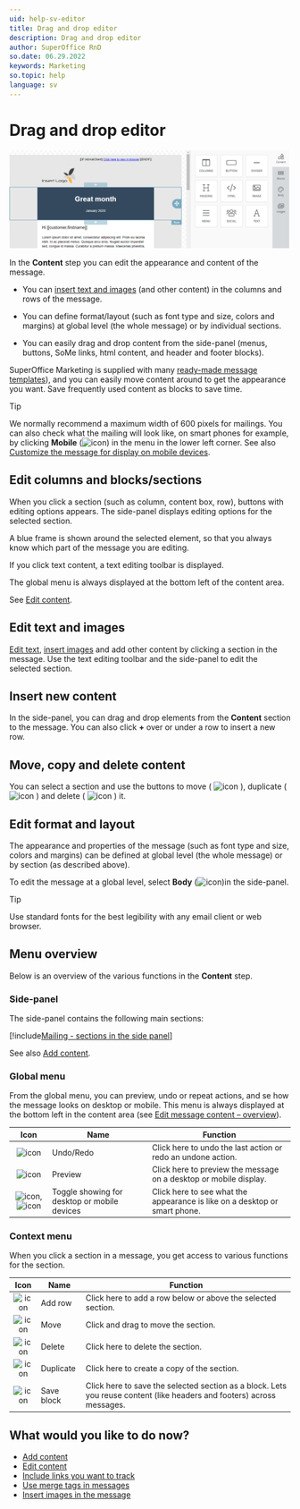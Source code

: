 ```yaml
---
uid: help-sv-editor
title: Drag and drop editor
description: Drag and drop editor
author: SuperOffice RnD
so.date: 06.29.2022
keywords: Marketing
so.topic: help
language: sv
---
```


# Drag and drop editor

![Drag and drop editor -screenshot][img1]

In the **Content** step you can edit the appearance and content of the message.

* You can [insert text and images][1] (and other content) in the columns and rows of the message.

* You can define format/layout (such as font type and size, colors and margins) at global level (the whole message) or by individual sections.

* You can easily drag and drop content from the side-panel (menus, buttons, SoMe links, html content, and header and footer blocks).

SuperOffice Marketing is supplied with many [ready-made message templates][9]), and you can easily move content around to get the appearance you want. Save frequently used content as blocks to save time.

> [!TIP]
> We normally recommend a maximum width of 600 pixels for mailings. You can also check what the mailing will look like, on smart phones for example, by clicking **Mobile** (![icon][img4]) in the menu in the lower left corner. See also [Customize the message for display on mobile devices][3].

## Edit columns and blocks/sections

When you click a section (such as column, content box, row), buttons with editing options appears. The side-panel displays editing options for the selected section.

A blue frame is shown around the selected element, so that you always know which part of the message you are editing.

If you click text content, a text editing toolbar is displayed.

The global menu is always displayed at the bottom left of the content area.

See [Edit content][5].

## Edit text and images

[Edit text][5], [insert images][6] and add other content by clicking a section in the message. Use the text editing toolbar and the side-panel to edit the selected section.

## Insert new content

In the side-panel, you can drag and drop elements from the **Content** section to the message. You can also click **+** over or under a row to insert a new row.

## Move, copy and delete content

You can select a section and use the buttons to move ( ![icon][img6] ), duplicate ( ![icon][img8] ) and delete ( ![icon][img7] ) it.

## Edit format and layout

The appearance and properties of the message (such as font type and size, colors and margins) can be defined at global level (the whole message) or by section (as described above).

To edit the message at a global level, select **Body** (![icon][img12])in the side-panel.

> [!TIP]
> Use standard fonts for the best legibility with any email client or web browser.

## Menu overview

Below is an overview of the various functions in the **Content** step.

### Side-panel

The side-panel contains the following main sections:

[!include[Mailing - sections in the side panel](includes/mailing-side-panel.md)]

See also [Add content][1].

### Global menu

From the global menu, you can preview, undo or repeat actions, and se how the message looks on desktop or mobile. This menu is always displayed at the bottom left in the content area (see [Edit message content – overview][9]).

| Icon | Name | Function |
|:-:|---|---|
| ![icon][img11] | Undo/Redo | Click here to undo the last action or redo an undone action. |
| ![icon][img2] | Preview | Click here to preview the message on a desktop or mobile display. |
| ![icon][img3], ![icon][img4] | Toggle showing for desktop or mobile devices | Click here to see what the appearance is like on a desktop or smart phone. |

### Context menu

When you click a section in a message, you get access to various functions for the section.

| Icon | Name | Function |
|:-:|---|---|
| ![icon][img5] | Add row | Click here to add a row below or above the selected section. |
| ![icon][img6] | Move | Click and drag to move the section. |
| ![icon][img7] | Delete | Click here to delete the section. |
| ![icon][img8] | Duplicate | Click here to create a copy of the section. |
| ![icon][img9] | Save block | Click here to save the selected section as a block. Lets you reuse content (like headers and footers) across messages. |

## What would you like to do now?

* [Add content][1]
* [Edit content][5]
* [Include links you want to track][8]
* [Use merge tags in messages][7]
* [Insert images in the message][6]

<!-- Referenced links -->
[1]: add-content.md
[3]: customize-for-mobile.md
[5]: edit-paragraph.md
[6]: insert-images-in-message.md
[7]: add-merge-tag.md
[8]: ../../../tracked-links/learn/add-tracked-link-to-msg.md
[9]: ../../work-with-messages-and-templates.md

<!-- Referenced images -->
[img1]: media/edit-template.png
[img2]: ../../../../../media/icons/marketing-and-forms/preview.png
[img3]: ../../../../../media/icons/marketing-and-forms/desktop.png
[img4]: ../../../../../media/icons/marketing-and-forms/mobile-2.png
[img5]: ../../../../../media/icons/marketing-and-forms/add-row.png
[img6]: ../../../../../media/icons/marketing-and-forms/move-2.png
[img7]: ../../../../../media/icons/marketing-and-forms/cancel.png
[img8]: ../../../../../media/icons/marketing-and-forms/copy.jpg
[img9]: ../../../../../media/icons/marketing-and-forms/save-block.png
[img11]: ../../../../../media/icons/marketing-and-forms/undo-redo.png
[img12]: ../../../../../media/icons/marketing-and-forms/side-panel-body-small.png


